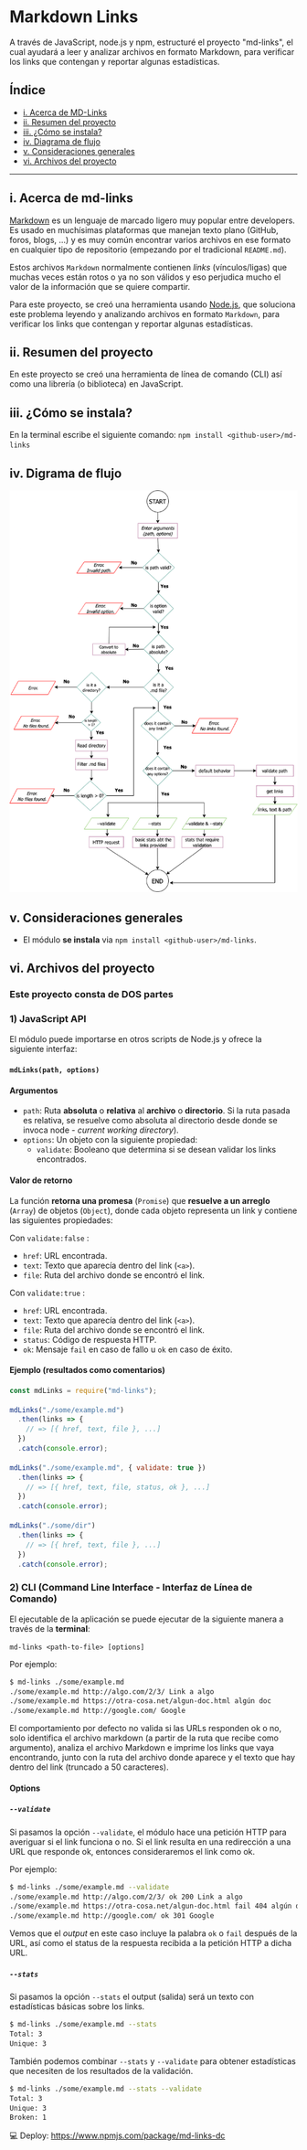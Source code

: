 # Markdown Links

A través de JavaScript, node.js y npm, estructuré el proyecto "md-links", el cual ayudará a leer y analizar archivos en formato Markdown, para verificar los links que contengan y reportar algunas estadísticas.

## Índice

* [i. Acerca de MD-Links](#1-acerca-de-md-links)
* [ii. Resumen del proyecto](#2-resumen-del-proyecto)
* [iii. ¿Cómo se instala?](#3-como-se-instala)
* [iv. Diagrama de flujo](#4-diagrama-de-flujo)
* [v. Consideraciones generales](#5-consideraciones-generales)
* [vi. Archivos del proyecto](#5-archivos-del-proyecto)


***

## i. Acerca de md-links

[Markdown](https://es.wikipedia.org/wiki/Markdown) es un lenguaje de marcado
ligero muy popular entre developers. Es usado en muchísimas plataformas que
manejan texto plano (GitHub, foros, blogs, ...) y es muy común
encontrar varios archivos en ese formato en cualquier tipo de repositorio
(empezando por el tradicional `README.md`).

Estos archivos `Markdown` normalmente contienen _links_ (vínculos/ligas) que
muchas veces están rotos o ya no son válidos y eso perjudica mucho el valor de
la información que se quiere compartir.

Para este proyecto, se creó una
herramienta usando [Node.js](https://nodejs.org/), que soluciona este problema leyendo y analizando archivos en formato `Markdown`, para verificar los links que contengan y reportar algunas estadísticas.

## ii. Resumen del proyecto

En este proyecto se creó una herramienta de línea de comando (CLI) así como una librería (o biblioteca) en JavaScript.

## iii. ¿Cómo se instala?

En la terminal escribe el siguiente comando: 
` npm install <github-user>/md-links `

## iv. Digrama de flujo

![img](./drawio.png)

## v. Consideraciones generales

* El módulo **se instala** via `npm install <github-user>/md-links`.

## vi. Archivos del proyecto
### Este proyecto consta de DOS partes

### 1) JavaScript API

El módulo puede importarse en otros scripts de Node.js y ofrece la
siguiente interfaz:

#### `mdLinks(path, options)`

#### Argumentos

* `path`: Ruta **absoluta** o **relativa** al **archivo** o **directorio**.
Si la ruta pasada es relativa, se resuelve como absoluta al directorio
desde donde se invoca node - _current working directory_).
* `options`: Un objeto con la siguiente propiedad:
  - `validate`: Booleano que determina si se desean validar los links
    encontrados.

#### Valor de retorno

La función **retorna una promesa** (`Promise`) que **resuelve a un arreglo**
(`Array`) de objetos (`Object`), donde cada objeto representa un link y contiene
las siguientes propiedades:

Con `validate:false` :

* `href`: URL encontrada.
* `text`: Texto que aparecía dentro del link (`<a>`).
* `file`: Ruta del archivo donde se encontró el link.

Con `validate:true` :

* `href`: URL encontrada.
* `text`: Texto que aparecía dentro del link (`<a>`).
* `file`: Ruta del archivo donde se encontró el link.
* `status`: Código de respuesta HTTP.
* `ok`: Mensaje `fail` en caso de fallo u `ok` en caso de éxito.

#### Ejemplo (resultados como comentarios)

```js
const mdLinks = require("md-links");

mdLinks("./some/example.md")
  .then(links => {
    // => [{ href, text, file }, ...]
  })
  .catch(console.error);

mdLinks("./some/example.md", { validate: true })
  .then(links => {
    // => [{ href, text, file, status, ok }, ...]
  })
  .catch(console.error);

mdLinks("./some/dir")
  .then(links => {
    // => [{ href, text, file }, ...]
  })
  .catch(console.error);
```

### 2) CLI (Command Line Interface - Interfaz de Línea de Comando)

El ejecutable de la aplicación se puede ejecutar de la siguiente
manera a través de la **terminal**:

`md-links <path-to-file> [options]`

Por ejemplo:

```sh
$ md-links ./some/example.md
./some/example.md http://algo.com/2/3/ Link a algo
./some/example.md https://otra-cosa.net/algun-doc.html algún doc
./some/example.md http://google.com/ Google
```

El comportamiento por defecto no valida si las URLs responden ok o no,
solo identifica el archivo markdown (a partir de la ruta que recibe como
argumento), analiza el archivo Markdown e imprime los links que vaya
encontrando, junto con la ruta del archivo donde aparece y el texto
que hay dentro del link (truncado a 50 caracteres).

#### Options

##### `--validate`

Si pasamos la opción `--validate`, el módulo hace una petición HTTP para
averiguar si el link funciona o no. Si el link resulta en una redirección a una
URL que responde ok, entonces consideraremos el link como ok.

Por ejemplo:

```sh
$ md-links ./some/example.md --validate
./some/example.md http://algo.com/2/3/ ok 200 Link a algo
./some/example.md https://otra-cosa.net/algun-doc.html fail 404 algún doc
./some/example.md http://google.com/ ok 301 Google
```

Vemos que el _output_ en este caso incluye la palabra `ok` o `fail` después de
la URL, así como el status de la respuesta recibida a la petición HTTP a dicha
URL.

##### `--stats`

Si pasamos la opción `--stats` el output (salida) será un texto con estadísticas
básicas sobre los links.

```sh
$ md-links ./some/example.md --stats
Total: 3
Unique: 3
```

También podemos combinar `--stats` y `--validate` para obtener estadísticas que
necesiten de los resultados de la validación.

```sh
$ md-links ./some/example.md --stats --validate
Total: 3
Unique: 3
Broken: 1
```

💻 Deploy: https://www.npmjs.com/package/md-links-dc